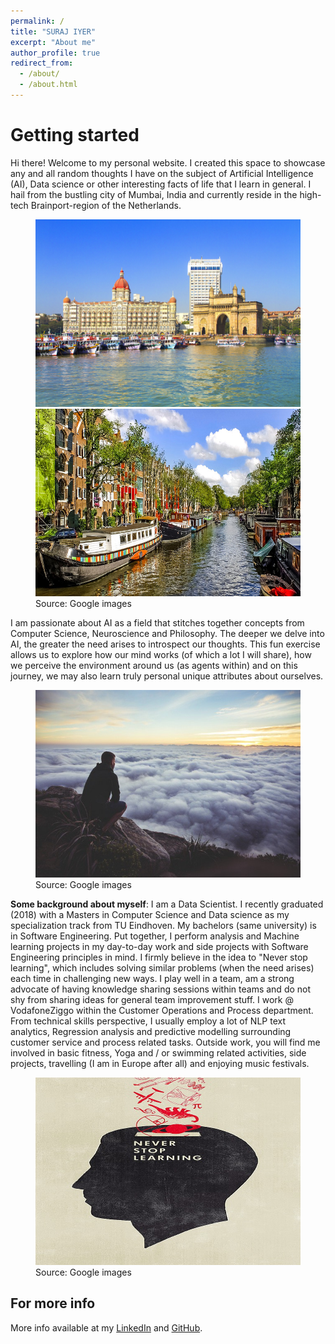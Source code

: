 ```yaml
---
permalink: /
title: "SURAJ IYER"
excerpt: "About me"
author_profile: true
redirect_from: 
  - /about/
  - /about.html
---
```


Getting started
======

Hi there! Welcome to my personal website. I created this space to showcase any and all random thoughts I have on the subject of Artificial Intelligence (AI), Data science or other interesting facts of life that I learn in general. I hail from the bustling city of Mumbai, India and currently reside in the high-tech Brainport-region of the Netherlands.

<figure class="half" style="align-items: flex-end">
    <img width="500" height="300" src="/images/mumbai.jpg">
    <img width="500" height="300" src="/images/amsterdam.jpg">
    <figcaption>Source: Google images</figcaption>
</figure>

I am passionate about AI as a field that stitches together concepts from Computer Science, Neuroscience and Philosophy. The deeper we delve into AI, the greater the need arises to introspect our thoughts. This fun exercise allows us to explore how our mind works (of which a lot I will share), how we perceive the environment around us (as agents within) and on this journey, we may also learn truly personal unique attributes about ourselves.

<figure class="align-center">
    <img width="500" height="300" src="/images/introspection.jpg">
    <figcaption>Source: Google images</figcaption>
</figure>

**Some background about myself**: I am a Data Scientist. I recently graduated (2018) with a Masters in Computer Science and Data science as my specialization track from TU Eindhoven. My bachelors (same university) is in Software Engineering. Put together, I perform analysis and Machine learning projects in my day-to-day work and side projects with Software Engineering principles in mind. I firmly believe in the idea to "Never stop learning", which includes solving similar problems (when the need arises) each time in challenging new ways. I play well in a team, am a strong advocate of having knowledge sharing sessions within teams and do not shy from sharing ideas for general team improvement stuff. I work @ VodafoneZiggo within the Customer Operations and Process department. From technical skills perspective, I usually employ a lot of NLP text analytics, Regression analysis and predictive modelling surrounding customer service and process related tasks. Outside work, you will find me involved in basic fitness, Yoga and / or swimming related activities, side projects, travelling (I am in Europe after all) and enjoying music festivals.

<figure class="align-center">
    <img width="500" height="300" src="/images/neverstoplearning.jpg">
    <figcaption>Source: Google images</figcaption>
</figure>

For more info
------
More info available at my [LinkedIn](https://www.linkedin.com/in/surajiyernl/) and [GitHub](https://github.com/surajiyer).